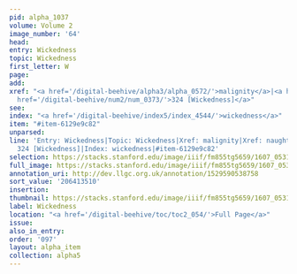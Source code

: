 ```yaml
---
pid: alpha_1037
volume: Volume 2
image_number: '64'
head:
entry: Wickedness
topic: Wickedness
first_letter: W
page:
add:
xref: "<a href='/digital-beehive/alpha3/alpha_0572/'>malignity</a>|<a href='/digital-beehive/alpha3/alpha_0637/'>naughtiness</a>|<a
  href='/digital-beehive/num2/num_0373/'>324 [Wickedness]</a>"
see:
index: "<a href='/digital-beehive/index5/index_4544/'>wickedness</a>"
item: "#item-6129e9c82"
unparsed:
line: 'Entry: Wickedness|Topic: Wickedness|Xref: malignity|Xref: naughtiness|Xref:
  324 [Wickedness]|Index: wickedness|#item-6129e9c82'
selection: https://stacks.stanford.edu/image/iiif/fm855tg5659/1607_0531/812,3510,2933,517/full/0/default.jpg
full_image: https://stacks.stanford.edu/image/iiif/fm855tg5659/1607_0531/full/full/0/default.jpg
annotation_uri: http://dev.llgc.org.uk/annotation/1529590538758
sort_value: '206413510'
insertion:
thumbnail: https://stacks.stanford.edu/image/iiif/fm855tg5659/1607_0531/812,3510,600,180/250,/0/default.jpg
label: Wickedness
location: "<a href='/digital-beehive/toc/toc2_054/'>Full Page</a>"
issue:
also_in_entry:
order: '097'
layout: alpha_item
collection: alpha5
---
```

